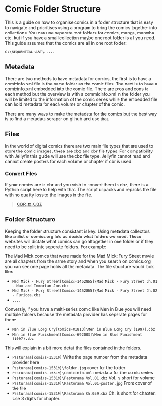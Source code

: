 # Comic Folder Structure
This is a guide on how to organise comics in a folder structure that is easy to navigate and prioritises using a program to bring the comics together into collections. You can use seperate root folders for comics, manga, manwha etc. but if you have a small collection maybe one root folder is all you need. This guide assumes that the comics are all in one root folder:

`C:\SEQUENTIAL-ART\.....`
## Metadata
There are two methods to have metadata for comics, the first is to have a comicinfo.xml file in the same folder as the comic files. The next is to have a comicinfo.xml embedded into the comic file. There are pros and cons to each method but the overview is with a commicinfo.xml in the folder you will be limited to the information of the comic series while the embedded file can hold metadata for each volume or chapter of the comic.

There are many ways to make the metadata for the comics but the best way is to find a metadata scraper on github and use that. 
## Files
In the world of digital comics there are two main file types that are used to store the comic images, these are cbz and cbr file types. For compatibility with Jellyfin this guide will use the cbz file type. Jellyfin cannot read and cannot create posters for each volume or chapter if cbr is used.
### Convert Files
If your comics are in cbr and you wish to convert them to cbz, there is a Python script here to help with that. The script unpacks and repacks the file with no quality loss to the images in the file.
> [CBR_to_CBZ](Scripts/CBR_to_CBZ/start.py)
## Folder Structure
Keeping the folder structure consistant is key. Using metadata collectors like anilist or comics.org lets us decide what folders we need. These websites will dictate what comics can go altogether in one folder or if they need to be split into seperate folders. For example:

The Mad Mick comics that were made for the Mad Mick: Fury Street movie are all chapters from the same story and when you search on comics.org you can see one page holds all the metadata. The file structure would look like:

* `Mad Mick - Fury Street[Comics-1452865]\Mad Mick - Fury Street Ch.01 - Nux and Immortan Joe.cbz`
* `Mad Mick - Fury Street[Comics-1452865]\Mad Mick - Fury Street Ch.02 - Furiosa.cbz`
* `....`

Conversly, if you have a multi-series comic like Men in Blue you will need multiple folders because the metadata provider has seperate pages for them:

* `Men in Blue Long Cry[Comics-81813]\Men in Blue Long Cry (1997).cbz`
* `Men in Blue Punishment[Comics-692003]\Men in Blue Punishment (1997).cbz`

This will explain in a bit more detail the files contained in the folders.

* `Pasturama[comics-15319]` Write the page number from the metadata provider here
* `Pasturama[comics-15319]\folder.jpg` cover for the folder
* `Pasturama[comics-15319]\ComicInfo.xml` metadata for the comic series
* `Pasturama[comics-15319]\Pasturama Vol.01.cbz` Vol. is short for volume
* `Pasturama[comics-15319]\Pasturama Vol.01-poster.jpg` Front cover of the file
* `Pasturama[comics-15319]\Pasturama Ch.059.cbz` Ch. is short for chapter. Use 3 digits for chapter.

